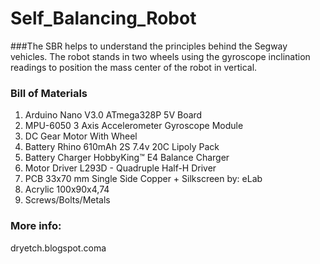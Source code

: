# Self_Balancing_Robot

###The SBR helps to understand the principles behind the Segway vehicles. The robot stands in two wheels using the gyroscope inclination readings to position the mass center of the robot in vertical.

### Bill of Materials
1. Arduino Nano V3.0 ATmega328P 5V Board
2. MPU-6050 3 Axis Accelerometer Gyroscope Module
3. DC Gear Motor With Wheel
4. Battery Rhino 610mAh 2S 7.4v 20C Lipoly Pack
5. Battery Charger HobbyKing™ E4 Balance Charger
6. Motor Driver L293D - Quadruple Half-H Driver
7. PCB 33x70 mm Single Side Copper + Silkscreen by: eLab
8. Acrylic 100x90x4,74
9. Screws/Bolts/Metals


### More info:
dryetch.blogspot.coma
